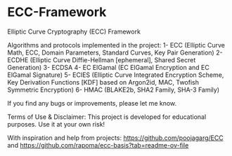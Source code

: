 # ECC-Framework
Elliptic Curve Cryptography (ECC) Framework

Algorithms and protocols implemented in the project:
1- ECC (Elliptic Curve Math, ECC, Domain Parameters, Standard Curves, Key Pair Generation)
2- ECDHE (Elliptic Curve Diffie-Hellman [ephemeral], Shared Secret Generation)
3- ECDSA
4- EC ElGamal (EC ElGamal Encryption and EC ElGamal Signature)
5- ECIES (Elliptic Curve Integrated Encryption Scheme, Key Derivation Functions [KDF] based on Argon2id, MAC, Twofish Symmetric Encryption)
6- HMAC (BLAKE2b, SHA2 Family, SHA-3 Family)

If you find any bugs or improvements, please let me know.

Terms of Use & Disclaimer:
This project is developed for educational purposes. Use it at your own risk!

With inspiration and help from projects:
https://github.com/poojagarg/ECC
and
https://github.com/rapoma/ecc-basis?tab=readme-ov-file
